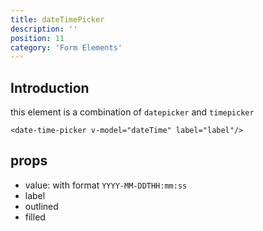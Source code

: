 ```yaml
---
title: dateTimePicker
description: ''
position: 11
category: 'Form Elements'
---
```


## Introduction
this element is a combination of ```datepicker``` and ```timepicker```

```vue
<date-time-picker v-model="dateTime" label="label"/>
```
## props
- value: with format ```YYYY-MM-DDTHH:mm:ss```
- label
- outlined
- filled